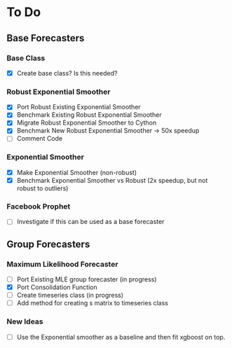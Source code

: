 # To Do

## Base Forecasters

### Base Class
- [x] Create base class? Is this needed?

### Robust Exponential Smoother 
- [x] Port Robust Existing Exponential Smoother   
- [x] Benchmark Existing Robust Exponential Smoother  
- [x] Migrate Robust Exponential Smoother to Cython  
- [x] Benchmark New Robust Exponential Smoother -> 50x speedup
- [ ] Comment Code

### Exponential Smoother 
- [x] Make Exponential Smoother (non-robust)  
- [x] Benchmark Exponential Smoother vs Robust (2x speedup, but not robust to outliers)

### Facebook Prophet
- [ ] Investigate if this can be used as a base forecaster

## Group Forecasters

### Maximum Likelihood Forecaster
- [ ] Port Existing MLE group forecaster (in progress)   
- [x] Port Consolidation Function
- [ ] Create timeseries class (in progress)
- [ ] Add method for creating s matrix to timeseries class

### New Ideas
- [ ] Use the Exponential smoother as a baseline and then fit xgboost on top.